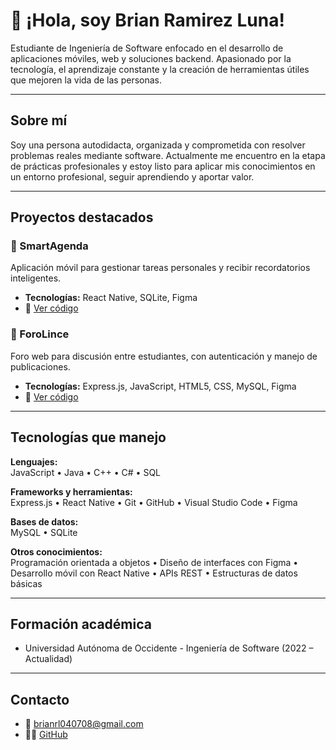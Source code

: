 # 👋 ¡Hola, soy Brian Ramirez Luna!

Estudiante de Ingeniería de Software enfocado en el desarrollo de aplicaciones móviles, web y soluciones backend. Apasionado por la tecnología, el aprendizaje constante y la creación de herramientas útiles que mejoren la vida de las personas.

---

## Sobre mí

Soy una persona autodidacta, organizada y comprometida con resolver problemas reales mediante software. Actualmente me encuentro en la etapa de prácticas profesionales y estoy listo para aplicar mis conocimientos en un entorno profesional, seguir aprendiendo y aportar valor.

---

## Proyectos destacados

### 📅 SmartAgenda
Aplicación móvil para gestionar tareas personales y recibir recordatorios inteligentes.
- **Tecnologías:** React Native, SQLite, Figma
- 🔗 [Ver código](https://github.com/BrianRamirezLuna/SmartAgenda)

### 💬 ForoLince
Foro web para discusión entre estudiantes, con autenticación y manejo de publicaciones.
- **Tecnologías:** Express.js, JavaScript, HTML5, CSS, MySQL, Figma
- 🔗 [Ver código](https://github.com/BrianRamirezLuna/ForoLince)

---

## Tecnologías que manejo

**Lenguajes:**  
JavaScript • Java • C++ • C# • SQL

**Frameworks y herramientas:**  
Express.js • React Native • Git • GitHub • Visual Studio Code • Figma

**Bases de datos:**  
MySQL • SQLite

**Otros conocimientos:**  
Programación orientada a objetos • Diseño de interfaces con Figma • Desarrollo móvil con React Native • APIs REST • Estructuras de datos básicas

---

## Formación académica

- Universidad Autónoma de Occidente - Ingeniería de Software (2022 – Actualidad)

---

## Contacto

- 📧 brianrl040708@gmail.com
- 🧑‍💻 [GitHub](https://github.com/BrianRamirezLuna)


